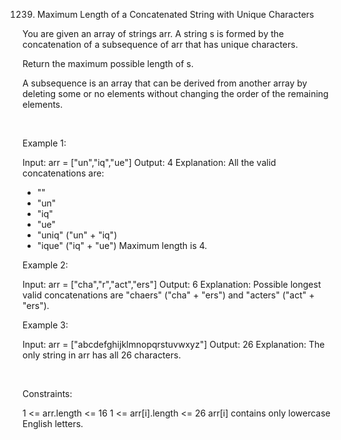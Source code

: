 1239. Maximum Length of a Concatenated String with Unique Characters

You are given an array of strings arr. A string s is formed by the concatenation of a subsequence of arr that has unique characters.

Return the maximum possible length of s.

A subsequence is an array that can be derived from another array by deleting some or no elements without changing the order of the remaining elements.

 

Example 1:

Input: arr = ["un","iq","ue"]
Output: 4
Explanation: All the valid concatenations are:
- ""
- "un"
- "iq"
- "ue"
- "uniq" ("un" + "iq")
- "ique" ("iq" + "ue")
Maximum length is 4.


Example 2:

Input: arr = ["cha","r","act","ers"]
Output: 6
Explanation: Possible longest valid concatenations are "chaers" ("cha" + "ers") and "acters" ("act" + "ers").


Example 3:

Input: arr = ["abcdefghijklmnopqrstuvwxyz"]
Output: 26
Explanation: The only string in arr has all 26 characters.


 

Constraints:

1 <= arr.length <= 16
1 <= arr[i].length <= 26
arr[i] contains only lowercase English letters.
